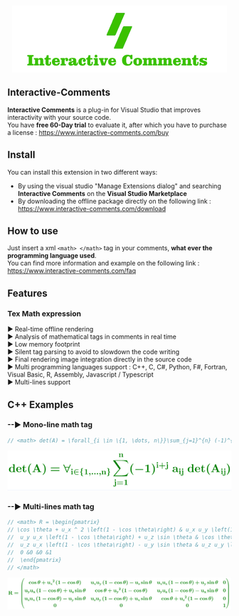 <p align="center">
    <img src="./images/Logo.png" alt="Interactive-Comments logo banner"/>
</p>

## Interactive-Comments
**Interactive Comments** is a plug-in for Visual Studio that improves interactivity with your source code.  
You have **free 60-Day trial** to evaluate it, after which you have to purchase a license : https://www.interactive-comments.com/buy

## Install

You can install this extension in two different ways:
- By using the visual studio "Manage Extensions dialog" and searching **Interactive Comments** on the **Visual Studio Marketplace**
- By downloading the offline package directly on the following link : https://www.interactive-comments.com/download

## How to use
Just insert a xml `<math> </math>` tag in your comments, **what ever the programming language used**.  
You can find more information and example on the following link : https://www.interactive-comments.com/faq

## Features
### Tex Math expression 
&#9658; Real-time offline rendering  
&#9658; Analysis of mathematical tags in comments in real time  
&#9658; Low memory footprint  
&#9658; Silent tag parsing to avoid to slowdown the code writing   
&#9658; Final rendering image integration directly in the source code  
&#9658; Multi programming languages support : C++, C, C#, Python, F#, Fortran, Visual Basic, R, Assembly, Javascript / Typescript  
&#9658; Multi-lines support  

## C++ Examples
### --&#9658; Mono-line math tag
```cpp
// <math> det(A) = \forall_{i \in \{1, \dots, n\}}\sum_{j=1}^{n} (-1)^{i+j}\hspace{.3em}a_{ij} \hspace{.3em}det(A_{ij}) </math>
```

<p align="center">
    <img src="./images/Image1.png" alt="Image1"/>
</p>

### --&#9658; Multi-lines math tag
```cpp
// <math> R = \begin{pmatrix} 
// \cos \theta + u_x ^ 2 \left(1 - \cos \theta\right) & u_x u_y \left(1 - \cos \theta\right) - u_z \sin \theta & u_x u_z \left(1 - \cos \theta\right) + u_y \sin \theta & 0\\
//	u_y u_x \left(1 - \cos \theta\right) + u_z \sin \theta & \cos \theta + u_y ^ 2\left(1 - \cos \theta\right) & u_y u_z \left(1 - \cos \theta\right) - u_x \sin \theta & 0\\
//	u_z u_x \left(1 - \cos \theta\right) - u_y \sin \theta & u_z u_y \left(1 - \cos \theta\right) + u_x \sin \theta & \cos \theta + u_z ^ 2\left(1 - \cos \theta\right) & 0\\
//	0 &0 &0 &1
//	\end{pmatrix}
// </math>
```

<p align="center">
    <img src="./images/Image2.png" alt="Image2"/>
</p>
